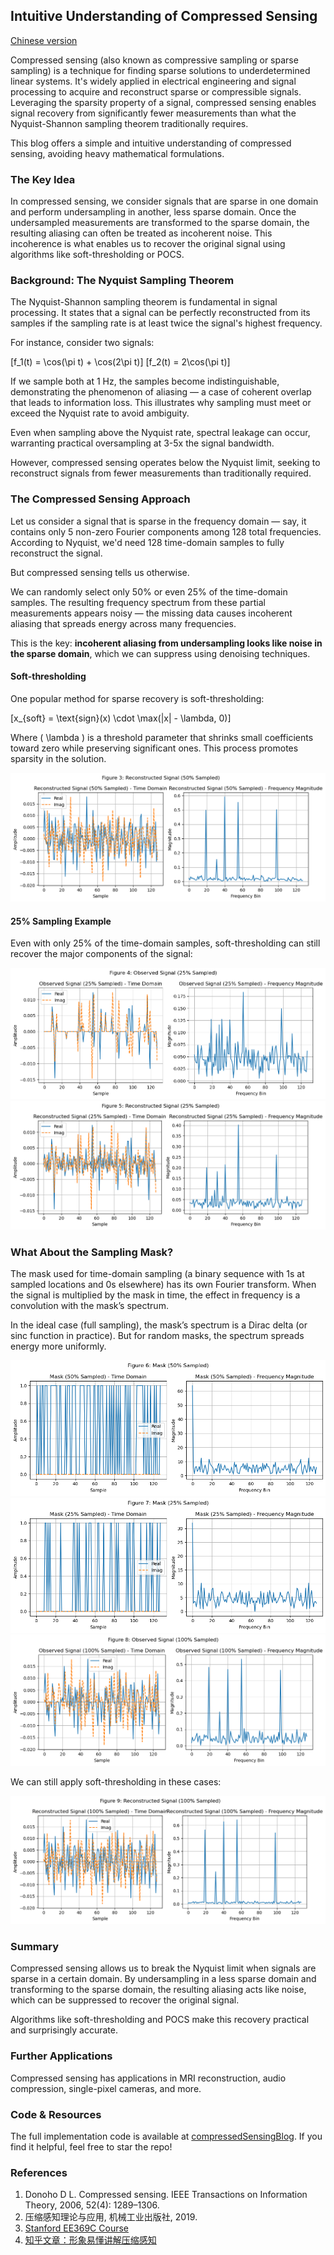 ## Intuitive Understanding of Compressed Sensing

[Chinese version](https://www.cnblogs.com/hubuguilai/p/18924504)

Compressed sensing (also known as compressive sampling or sparse sampling) is a technique for finding sparse solutions to underdetermined linear systems. It's widely applied in electrical engineering and signal processing to acquire and reconstruct sparse or compressible signals. Leveraging the sparsity property of a signal, compressed sensing enables signal recovery from significantly fewer measurements than what the Nyquist-Shannon sampling theorem traditionally requires.

This blog offers a simple and intuitive understanding of compressed sensing, avoiding heavy mathematical formulations.

### The Key Idea

In compressed sensing, we consider signals that are sparse in one domain and perform undersampling in another, less sparse domain. Once the undersampled measurements are transformed to the sparse domain, the resulting aliasing can often be treated as incoherent noise. This incoherence is what enables us to recover the original signal using algorithms like soft-thresholding or POCS.

### Background: The Nyquist Sampling Theorem

The Nyquist-Shannon sampling theorem is fundamental in signal processing. It states that a signal can be perfectly reconstructed from its samples if the sampling rate is at least twice the signal's highest frequency.

For instance, consider two signals:

\[f_1(t) = \cos(\pi t) + \cos(2\pi t)\]
\[f_2(t) = 2\cos(\pi t)\]

If we sample both at 1 Hz, the samples become indistinguishable, demonstrating the phenomenon of aliasing — a case of coherent overlap that leads to information loss. This illustrates why sampling must meet or exceed the Nyquist rate to avoid ambiguity.

Even when sampling above the Nyquist rate, spectral leakage can occur, warranting practical oversampling at 3-5x the signal bandwidth.

However, compressed sensing operates below the Nyquist limit, seeking to reconstruct signals from fewer measurements than traditionally required.

### The Compressed Sensing Approach

Let us consider a signal that is sparse in the frequency domain — say, it contains only 5 non-zero Fourier components among 128 total frequencies. According to Nyquist, we'd need 128 time-domain samples to fully reconstruct the signal.

But compressed sensing tells us otherwise.

We can randomly select only 50% or even 25% of the time-domain samples. The resulting frequency spectrum from these partial measurements appears noisy — the missing data causes incoherent aliasing that spreads energy across many frequencies.

This is the key: **incoherent aliasing from undersampling looks like noise in the sparse domain**, which we can suppress using denoising techniques.

#### Soft-thresholding

One popular method for sparse recovery is soft-thresholding:

\[x_{soft} = \text{sign}(x) \cdot \max(|x| - \lambda, 0)\]

Where \( \lambda \) is a threshold parameter that shrinks small coefficients toward zero while preserving significant ones. This process promotes sparsity in the solution.

![50% sampling before/after thresholding](image-4.png)

#### 25% Sampling Example

Even with only 25% of the time-domain samples, soft-thresholding can still recover the major components of the signal:

![25% sampled signal](image-5.png)
![Reconstructed signal from 25%](image-6.png)

### What About the Sampling Mask?

The mask used for time-domain sampling (a binary sequence with 1s at sampled locations and 0s elsewhere) has its own Fourier transform. When the signal is multiplied by the mask in time, the effect in frequency is a convolution with the mask’s spectrum.

In the ideal case (full sampling), the mask’s spectrum is a Dirac delta (or sinc function in practice). But for random masks, the spectrum spreads energy more uniformly.

![Mask spectrum comparison](image-7.png)
![Spectral leakage with random mask](image-8.png)
![Effect of masking](image-9.png)

We can still apply soft-thresholding in these cases:

![Final denoised spectrum](image-10.png)

### Summary

Compressed sensing allows us to break the Nyquist limit when signals are sparse in a certain domain. By undersampling in a less sparse domain and transforming to the sparse domain, the resulting aliasing acts like noise, which can be suppressed to recover the original signal.

Algorithms like soft-thresholding and POCS make this recovery practical and surprisingly accurate.

### Further Applications

Compressed sensing has applications in MRI reconstruction, audio compression, single-pixel cameras, and more.

### Code & Resources

The full implementation code is available at [compressedSensingBlog](https://github.com/Hubuguilai/compressedSensingBlog). If you find it helpful, feel free to star the repo!

### References

1. Donoho D L. Compressed sensing. IEEE Transactions on Information Theory, 2006, 52(4): 1289–1306.  
2. 压缩感知理论与应用, 机械工业出版社, 2019.  
3. [Stanford EE369C Course](https://web.stanford.edu/class/ee369c/)  
4. [知乎文章：形象易懂讲解压缩感知](https://zhuanlan.zhihu.com/p/22445302)


